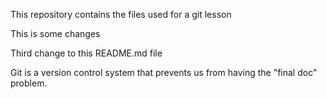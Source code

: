 This repository contains the files used for a git lesson

This is some changes

Third change to this README.md file

Git is a version control system that prevents us from having the "final doc" problem.